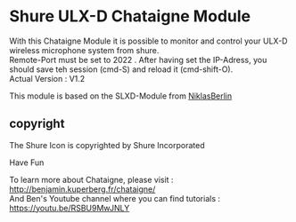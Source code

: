 # Shure ULX-D Chataigne Module
With this Chataigne Module it is possible to monitor and control your ULX-D wireless microphone system from shure.   
Remote-Port must be set to 2022 . After having set the IP-Adress, you should save teh session (cmd-S) and reload it (cmd-shift-O).    
Actual Version : V1.2  

This module is based on the SLXD-Module from [NiklasBerlin](https://github.com/niklasberlin/Shure-SLXD-Chataigne-module)

## copyright
The Shure Icon is copyrighted by Shure Incorporated    

Have Fun

To learn more about Chataigne, please visit : http://benjamin.kuperberg.fr/chataigne/    
And Ben's Youtube channel where you can find tutorials : https://youtu.be/RSBU9MwJNLY

